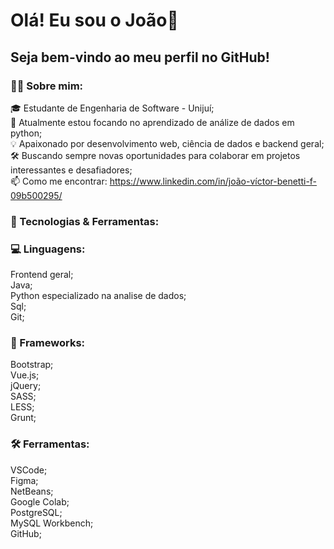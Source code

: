 # Olá! Eu sou o João👋
## Seja bem-vindo ao meu perfil no GitHub!

### 🧑‍💻 Sobre mim:
🎓 Estudante de Engenharia de Software - Unijuí;  
🌱 Atualmente estou focando no aprendizado de análize de dados em python;  
💡 Apaixonado por desenvolvimento web, ciência de dados e backend geral;  
🛠️ Buscando sempre novas oportunidades para colaborar em projetos interessantes e desafiadores;  
📫 Como me encontrar: https://www.linkedin.com/in/joão-víctor-benetti-f-09b500295/

### 🔧 Tecnologias & Ferramentas: 

### 💻 Linguagens:  
Frontend geral;  
Java;  
Python especializado na analise de dados;  
Sql;  
Git;

### 🧩 Frameworks:  
Bootstrap;  
Vue.js;  
jQuery;  
SASS;  
LESS;  
Grunt;

### 🛠️ Ferramentas:  
VSCode;  
Figma;  
NetBeans;  
Google Colab;  
PostgreSQL;  
MySQL Workbench;  
GitHub;
